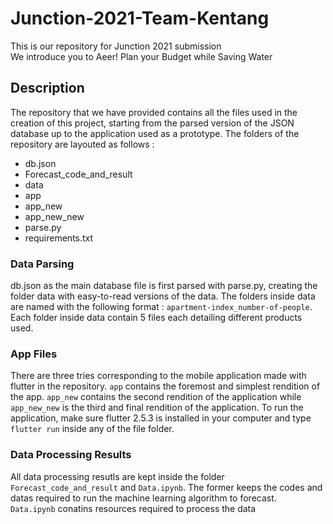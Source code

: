 # Junction-2021-Team-Kentang
This is our repository for Junction 2021 submission  
We introduce you to Aeer! Plan your Budget while Saving Water

## Description
The repository that we have provided contains all the files used in the creation of this project, starting from the parsed version of the JSON database up to the application used as a prototype. The folders of the repository are layouted as follows : 
- db.json
- Forecast_code_and_result
- data
- app
- app_new
- app_new_new
- parse.py
- requirements.txt


### Data Parsing
db.json as the main database file is first parsed with parse.py, creating the folder data with easy-to-read versions of the data. The folders inside data are named with the following format : `apartment-index_number-of-people`. Each folder inside data contain 5 files each detailing different products used. 

### App Files
There are three tries corresponding to the mobile application made with flutter in the repository. `app` contains the foremost and simplest rendition of the app. `app_new` contains the second rendition of the application while `app_new_new` is the third and final rendition of the application. To run the application, make sure flutter 2.5.3 is installed in your computer and type `flutter run` inside any of the file folder. 

### Data Processing Results
All data processing resutls are kept inside the folder `Forecast_code_and_result` and `Data.ipynb`. The former keeps the codes and datas required to run the machine learning algorithm to forecast.    
`Data.ipynb` conatins resources required to process the data

